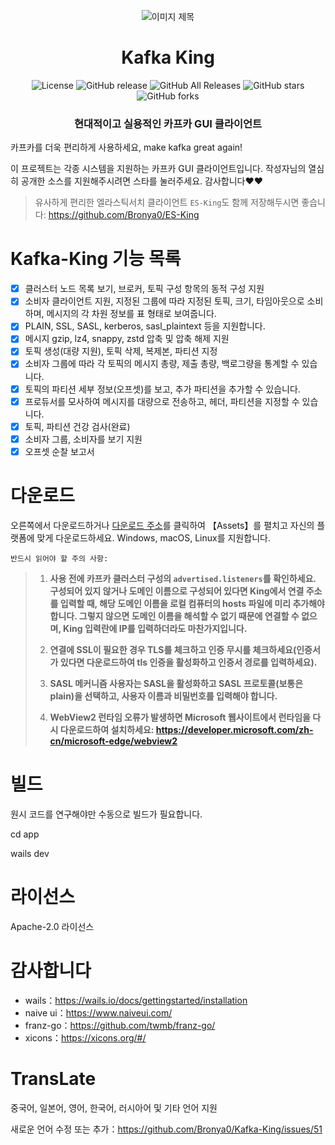 <p align="center">
  <img src="../snap/icon.ico" alt="이미지 제목">
</p>
<h1 align="center">Kafka King </h1>


<div align="center">

![License](https://img.shields.io/github/license/Bronya0/Kafka-King)
![GitHub release](https://img.shields.io/github/release/Bronya0/Kafka-King)
![GitHub All Releases](https://img.shields.io/github/downloads/Bronya0/Kafka-King/total)
![GitHub stars](https://img.shields.io/github/stars/Bronya0/Kafka-King)
![GitHub forks](https://img.shields.io/github/forks/Bronya0/Kafka-King.svg?style=flat-square)

<h3 align="center">현대적이고 실용적인 카프카 GUI 클라이언트 </h3>

<strong></strong>
</div>

카프카를 더욱 편리하게 사용하세요, make kafka great again!

이 프로젝트는 각종 시스템을 지원하는 카프카 GUI 클라이언트입니다. 작성자님의 열심히 공개한 소스를 지원해주시려면 스타를 눌러주세요. 감사합니다❤❤

> 유사하게 편리한 엘라스틱서치 클라이언트 `ES-King`도 함께 저장해두시면 좋습니다: https://github.com/Bronya0/ES-King





# Kafka-King 기능 목록
- [x] 클러스터 노드 목록 보기, 브로커, 토픽 구성 항목의 동적 구성 지원
- [x] 소비자 클라이언트 지원, 지정된 그룹에 따라 지정된 토픽, 크기, 타임아웃으로 소비하며, 메시지의 각 차원 정보를 표 형태로 보여줍니다.
- [x] PLAIN, SSL, SASL, kerberos, sasl_plaintext 등을 지원합니다.
- [x] 메시지 gzip, lz4, snappy, zstd 압축 및 압축 해제 지원
- [x] 토픽 생성(대량 지원), 토픽 삭제, 복제본, 파티션 지정
- [x] 소비자 그룹에 따라 각 토픽의 메시지 총량, 제출 총량, 백로그량을 통계할 수 있습니다.
- [x] 토픽의 파티션 세부 정보(오프셋)를 보고, 추가 파티션을 추가할 수 있습니다.
- [x] 프로듀서를 모사하여 메시지를 대량으로 전송하고, 헤더, 파티션을 지정할 수 있습니다.
- [x] 토픽, 파티션 건강 검사(완료)
- [x] 소비자 그룹, 소비자를 보기 지원
- [x] 오프셋 순찰 보고서

# 다운로드
오른쪽에서 다운로드하거나 [다운로드 주소](https://github.com/Bronya0/Kafka-King/releases)를 클릭하여 【Assets】를 펼치고 자신의 플랫폼에 맞게 다운로드하세요. Windows, macOS, Linux를 지원합니다.

`반드시 읽어야 할 주의 사항:`

> 1. **사용 전에 카프카 클러스터 구성의 `advertised.listeners`를 확인하세요. 구성되어 있지 않거나 도메인 이름으로 구성되어 있다면 King에서 연결 주소를 입력할 때, 해당 도메인 이름을 로컬 컴퓨터의 hosts 파일에 미리 추가해야 합니다. 그렇지 않으면 도메인 이름을 해석할 수 없기 때문에 연결할 수 없으며, King 입력란에 IP를 입력하더라도 마찬가지입니다.**
>
> 2. **연결에 SSL이 필요한 경우 TLS를 체크하고 인증 무시를 체크하세요(인증서가 있다면 다운로드하여 tls 인증을 활성화하고 인증서 경로를 입력하세요).**
>
> 3. **SASL 메커니즘 사용자는 SASL을 활성화하고 SASL 프로토콜(보통은 plain)을 선택하고, 사용자 이름과 비밀번호를 입력해야 합니다.**
>
> 4. **WebView2 런타임 오류가 발생하면 Microsoft 웹사이트에서 런타임을 다시 다운로드하여 설치하세요: https://developer.microsoft.com/zh-cn/microsoft-edge/webview2**



# 빌드
원시 코드를 연구해야만 수동으로 빌드가 필요합니다.

cd app

wails dev


# 라이선스
Apache-2.0 라이선스

# 감사합니다
- wails：https://wails.io/docs/gettingstarted/installation
- naive ui：https://www.naiveui.com/
- franz-go：https://github.com/twmb/franz-go/
- xicons：https://xicons.org/#/

# TransLate
중국어, 일본어, 영어, 한국어, 러시아어 및 기타 언어 지원

새로운 언어 수정 또는 추가：https://github.com/Bronya0/Kafka-King/issues/51
